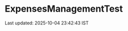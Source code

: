 # ExpensesManagementTest


























































































































































































































































Last updated: 2025-10-04 23:42:43 IST

